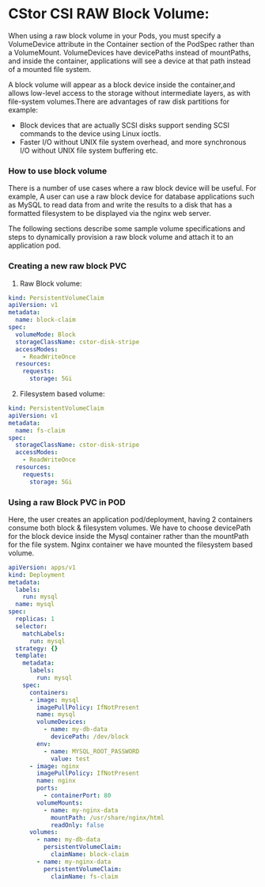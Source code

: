 # CStor CSI RAW Block Volume:

When using a raw block volume in your Pods, you must specify a VolumeDevice attribute
in the Container section of the PodSpec rather than a VolumeMount. VolumeDevices
have devicePaths instead of mountPaths, and inside the container, applications 
will see a device at that path instead of a mounted file system.

A block volume will appear as a block device inside the container,and allows 
low-level access to the storage without intermediate layers, as with file-system
volumes.There are advantages of raw disk partitions for example:

- Block devices that are actually SCSI disks support sending SCSI commands to the
  device using Linux ioctls.
- Faster I/O without UNIX file system overhead, and more synchronous I/O without
  UNIX file system buffering etc.

### How to use block volume

There is a number of use cases where a raw block device will be useful. For example,
A user can use a raw block device for database applications such as MySQL to read 
data from and write the results to a disk that has a formatted filesystem to be 
displayed via the nginx web server.

The following sections describe some sample volume specifications and steps to dynamically 
provision a raw block volume and attach it to an application pod.

### Creating a new raw block PVC
1. Raw Block volume:

```yaml
kind: PersistentVolumeClaim
apiVersion: v1
metadata:
  name: block-claim
spec:
  volumeMode: Block
  storageClassName: cstor-disk-stripe
  accessModes:
    - ReadWriteOnce
  resources:
    requests:
      storage: 5Gi

```

2. Filesystem based volume:

```yaml
kind: PersistentVolumeClaim
apiVersion: v1
metadata:
  name: fs-claim
spec:
  storageClassName: cstor-disk-stripe
  accessModes:
    - ReadWriteOnce
  resources:
    requests:
      storage: 5Gi
```


### Using a raw Block PVC in POD

Here, the user creates an application pod/deployment, having 2 containers consume both block &
filesystem volumes. We have to choose devicePath for the block device inside the
Mysql container rather than the mountPath for the file system. Nginx container
we have mounted the filesystem based volume.

```yaml
apiVersion: apps/v1
kind: Deployment
metadata:
  labels:
    run: mysql
  name: mysql
spec:
  replicas: 1
  selector:
    matchLabels:
      run: mysql
  strategy: {}
  template:
    metadata:
      labels:
        run: mysql
    spec:
      containers:
      - image: mysql
        imagePullPolicy: IfNotPresent
        name: mysql
        volumeDevices:
          - name: my-db-data
            devicePath: /dev/block
        env:
          - name: MYSQL_ROOT_PASSWORD
            value: test
      - image: nginx
        imagePullPolicy: IfNotPresent
        name: nginx
        ports:
          - containerPort: 80
        volumeMounts:
          - name: my-nginx-data
            mountPath: /usr/share/nginx/html
            readOnly: false
      volumes:
        - name: my-db-data
          persistentVolumeClaim:
            claimName: block-claim
        - name: my-nginx-data
          persistentVolumeClaim:
            claimName: fs-claim
```

